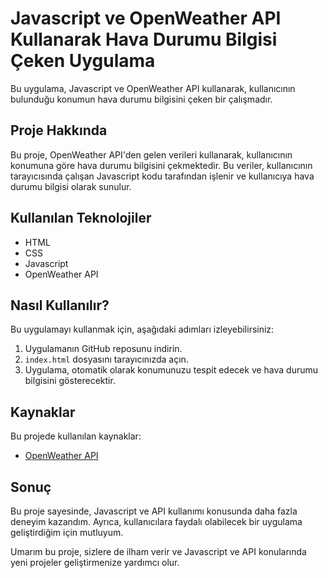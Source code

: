 
# Javascript ve OpenWeather API Kullanarak Hava Durumu Bilgisi Çeken Uygulama

Bu uygulama, Javascript ve OpenWeather API kullanarak, kullanıcının bulunduğu konumun hava durumu bilgisini çeken bir çalışmadır.

## Proje Hakkında

Bu proje, OpenWeather API'den gelen verileri kullanarak, kullanıcının konumuna göre hava durumu bilgisini çekmektedir. Bu veriler, kullanıcının tarayıcısında çalışan Javascript kodu tarafından işlenir ve kullanıcıya hava durumu bilgisi olarak sunulur.

## Kullanılan Teknolojiler

-   HTML
-   CSS
-   Javascript
-   OpenWeather API

## Nasıl Kullanılır?

Bu uygulamayı kullanmak için, aşağıdaki adımları izleyebilirsiniz:

1.  Uygulamanın GitHub reposunu indirin.
2.  `index.html` dosyasını tarayıcınızda açın.
3.  Uygulama, otomatik olarak konumunuzu tespit edecek ve hava durumu bilgisini gösterecektir.

## Kaynaklar

Bu projede kullanılan kaynaklar:

-   [OpenWeather API](https://openweathermap.org/api)

## Sonuç

Bu proje sayesinde, Javascript ve API kullanımı konusunda daha fazla deneyim kazandım. Ayrıca, kullanıcılara faydalı olabilecek bir uygulama geliştirdiğim için mutluyum.

Umarım bu proje, sizlere de ilham verir ve Javascript ve API konularında yeni projeler geliştirmenize yardımcı olur.
